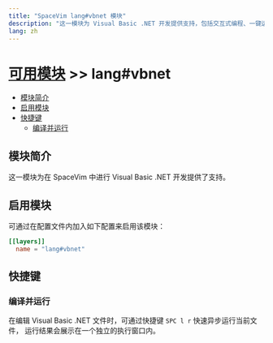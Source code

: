 ```yaml
---
title: "SpaceVim lang#vbnet 模块"
description: "这一模块为 Visual Basic .NET 开发提供支持，包括交互式编程、一键运行等特性。"
lang: zh
---
```


# [可用模块](../../) >> lang#vbnet

<!-- vim-markdown-toc GFM -->

- [模块简介](#模块简介)
- [启用模块](#启用模块)
- [快捷键](#快捷键)
  - [编译并运行](#编译并运行)

<!-- vim-markdown-toc -->

## 模块简介

这一模块为在 SpaceVim 中进行 Visual Basic .NET 开发提供了支持。

## 启用模块

可通过在配置文件内加入如下配置来启用该模块：

```toml
[[layers]]
  name = "lang#vbnet"
```

## 快捷键

### 编译并运行

在编辑 Visual Basic .NET 文件时，可通过快捷键 `SPC l r` 快速异步运行当前文件，
运行结果会展示在一个独立的执行窗口内。


